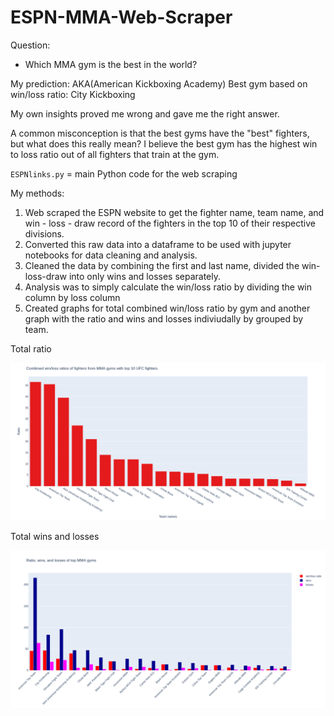 # ESPN-MMA-Web-Scraper

Question:
- Which MMA gym is the best in the world?

My prediction: AKA(American Kickboxing Academy)
Best gym based on win/loss ratio: City Kickboxing

My own insights proved me wrong and gave me the right answer.

A common misconception is that the best gyms have the "best" fighters, but what does this really mean? I believe the best gym has the highest win to loss ratio
out of all fighters that train at the gym.

`ESPNlinks.py` = main Python code for the web scraping

My methods:

1) Web scraped the ESPN website to get the fighter name, team name, and win - loss - draw record of the fighters in the top 10 of their respective divisions.
2) Converted this raw data into a dataframe to be used with jupyter notebooks for data cleaning and analysis.
3) Cleaned the data by combining the first and last name, divided the win-loss-draw into only wins and losses separately.
4) Analysis was to simply calculate the win/loss ratio by dividing the win column by loss column
5) Created graphs for total combined win/loss ratio by gym and another graph with the ratio and wins and losses indiviudally by grouped by team.

Total ratio

![Total ratio](assets/TotalRatio.png)

Total wins and losses

![Total win/loss ratio](assets/TotalWinLossRatio.png)
